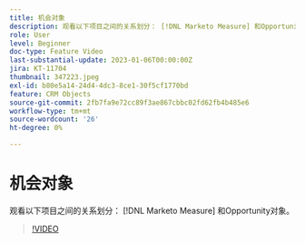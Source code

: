```yaml
---
title: 机会对象
description: 观看以下项目之间的关系划分： [!DNL Marketo Measure] 和Opportunity对象。
role: User
level: Beginner
doc-type: Feature Video
last-substantial-update: 2023-01-06T00:00:00Z
jira: KT-11704
thumbnail: 347223.jpeg
exl-id: b80e5a14-24d4-4dc3-8ce1-30f5cf1770bd
feature: CRM Objects
source-git-commit: 2fb7fa9e72cc89f3ae867cbbc02fd62fb4b485e6
workflow-type: tm+mt
source-wordcount: '26'
ht-degree: 0%

---
```


# 机会对象

观看以下项目之间的关系划分： [!DNL Marketo Measure] 和Opportunity对象。

>[!VIDEO](https://video.tv.adobe.com/v/347223/?quality=12&learn=on)
